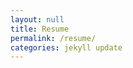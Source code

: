 ```yaml
---
layout: null
title: Resume 
permalink: /resume/
categories: jekyll update
---
```

<object height="900" width="100%" data="/resume/main.pdf" type='application/pdf'></object>


